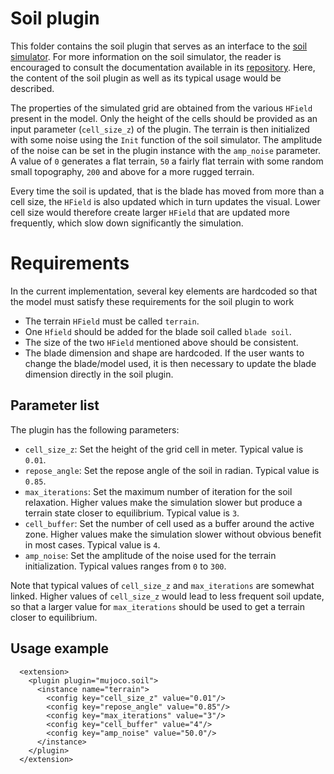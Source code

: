 # Soil plugin
This folder contains the soil plugin that serves as an interface to the [soil simulator][soil_dyanmics_cpp].
For more information on the soil simulator, the reader is encouraged to consult the documentation available in its [repository][soil_dyanmics_cpp].
Here, the content of the soil plugin as well as its typical usage would be described.

The properties of the simulated grid are obtained from the various `HField` present in the model.
Only the height of the cells should be provided as an input parameter (`cell_size_z`) of the plugin.
The terrain is then initialized with some noise using the `Init` function of the soil simulator.
The amplitude of the noise can be set in the plugin instance with the `amp_noise` parameter.
A value of `0` generates a flat terrain, `50` a fairly flat terrain with some random small topography, `200` and above for a more rugged terrain.

Every time the soil is updated, that is the blade has moved from more than a cell size, the `HField` is also updated which in turn updates the visual.
Lower cell size would therefore create larger `HField` that are updated more frequently, which slow down significantly the simulation.

# Requirements
In the current implementation, several key elements are hardcoded so that the model must satisfy these requirements for the soil plugin to work
- The terrain `HField` must be called `terrain`.
- One `Hfield` should be added for the blade soil called `blade soil`.
- The size of the two `HField` mentioned above should be consistent.
- The blade dimension and shape are hardcoded. If the user wants to change the blade/model used, it is then necessary to update the blade dimension directly in the soil plugin.

## Parameter list
The plugin has the following parameters:
- `cell_size_z`: Set the height of the grid cell in meter. Typical value is `0.01`.
- `repose_angle`: Set the repose angle of the soil in radian. Typical value is `0.85`.
- `max_iterations`: Set the maximum number of iteration for the soil relaxation.
   Higher values make the simulation slower but produce a terrain state closer to equilibrium. Typical value is `3`.
- `cell_buffer`: Set the number of cell used as a buffer around the active zone. Higher values make the simulation slower without obvious benefit in most cases. Typical value is `4`.
- `amp_noise`: Set the amplitude of the noise used for the terrain initialization. Typical values ranges from `0` to `300`.

Note that typical values of `cell_size_z` and `max_iterations` are somewhat linked.
Higher values of `cell_size_z` would lead to less frequent soil update, so that a larger value for `max_iterations` should be used to get a terrain closer to equilibrium.

## Usage example
```
  <extension>
    <plugin plugin="mujoco.soil">
      <instance name="terrain">
        <config key="cell_size_z" value="0.01"/>
        <config key="repose_angle" value="0.85"/>
        <config key="max_iterations" value="3"/>
        <config key="cell_buffer" value="4"/>
        <config key="amp_noise" value="50.0"/>
      </instance>
    </plugin>
  </extension>
```

[soil_dyanmics_cpp]: https://github.com/KennyVilella/soil_dynamics_cpp
